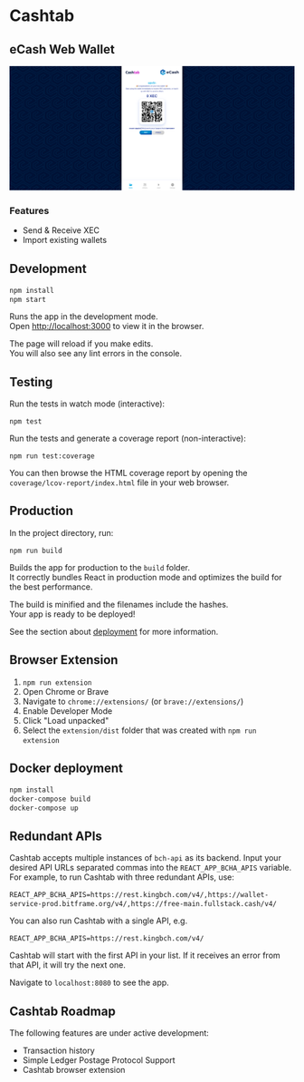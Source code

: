 # Cashtab

## eCash Web Wallet

![CashAppHome](./screenshots/ss-readme.png)

### Features

-   Send & Receive XEC
-   Import existing wallets

## Development

```
npm install
npm start
```

Runs the app in the development mode.<br>
Open [http://localhost:3000](http://localhost:3000) to view it in the browser.

The page will reload if you make edits.<br>
You will also see any lint errors in the console.

## Testing

Run the tests in watch mode (interactive):

```
npm test
```

Run the tests and generate a coverage report (non-interactive):

```
npm run test:coverage
```

You can then browse the HTML coverage report by opening the
`coverage/lcov-report/index.html` file in your web browser.

## Production

In the project directory, run:

```
npm run build
```

Builds the app for production to the `build` folder.<br>
It correctly bundles React in production mode and optimizes the build for the best performance.

The build is minified and the filenames include the hashes.<br>
Your app is ready to be deployed!

See the section about [deployment](https://facebook.github.io/create-react-app/docs/deployment) for more information.

## Browser Extension

1. `npm run extension`
2. Open Chrome or Brave
3. Navigate to `chrome://extensions/` (or `brave://extensions/`)
4. Enable Developer Mode
5. Click "Load unpacked"
6. Select the `extension/dist` folder that was created with `npm run extension`

## Docker deployment

```
npm install
docker-compose build
docker-compose up
```

## Redundant APIs

Cashtab accepts multiple instances of `bch-api` as its backend. Input your desired API URLs separated commas into the `REACT_APP_BCHA_APIS` variable. For example, to run Cashtab with three redundant APIs, use:

```
REACT_APP_BCHA_APIS=https://rest.kingbch.com/v4/,https://wallet-service-prod.bitframe.org/v4/,https://free-main.fullstack.cash/v4/
```

You can also run Cashtab with a single API, e.g.

```
REACT_APP_BCHA_APIS=https://rest.kingbch.com/v4/
```

Cashtab will start with the first API in your list. If it receives an error from that API, it will try the next one.

Navigate to `localhost:8080` to see the app.

## Cashtab Roadmap

The following features are under active development:

-   Transaction history
-   Simple Ledger Postage Protocol Support
-   Cashtab browser extension
